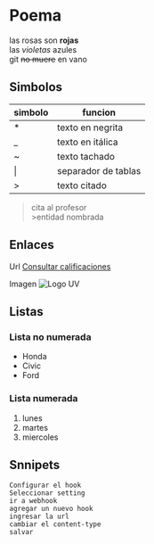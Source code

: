 # Poema
las rosas son **rojas**  
las _violetas_ azules  
git ~~no muere~~ en vano  

## Simbolos
|simbolo| funcion|
|-|-|
|*| texto en negrita|
|_|texto en itálica|
|~|texto tachado|
| \| | separador de tablas|
| >| texto citado |

>cita al profesor  
&gt;entidad nombrada

## Enlaces
Url [Consultar calificaciones](https://www.youtube.com/watch?v=gO5E00ZyKIA)

Imagen ![Logo UV](https://java-runtime-environment.onlinegratis.tv/fotos/java-windows.jpg)

## Listas 
### Lista no numerada
* Honda
* Civic
* Ford
### Lista numerada
1. lunes
2. martes
3. miercoles

## Snnipets

```
Configurar el hook  
Seleccionar setting  
ir a webhook  
agregar un nuevo hook  
ingresar la url  
cambiar el content-type  
salvar  
```

